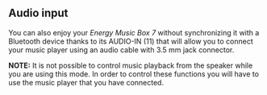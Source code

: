 ## Audio input

You can also enjoy your *Energy Music Box 7* without synchronizing it with a Bluetooth device thanks to its AUDIO-IN (11) that will allow you to connect your music player using an audio cable with 3.5 mm jack connector.

**NOTE:** It is not possible to control music playback from the speaker while you are using this mode. In order to control these functions you will have to use the music player that you have connected.
